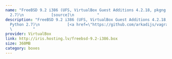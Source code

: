 ```yaml
---
name: "FreeBSD 9.2 i386 (UFS, VirtualBox Guest Additions 4.2.18, pkgng enabled, Python
  2.7)\n            [source]\n          "
description: "FreeBSD 9.2 i386 (UFS, VirtualBox Guest Additions 4.2.18, pkgng enabled,
  Python 2.7)\n            [<a href=\"https://github.com/arkadijs/vagrant-freebsd\">source</a>]\n
  \         "
provider: VirtualBox
link: http://iris.hosting.lv/freebsd-9.2-i386.box
size: 360MB
category: boxes
---
```

